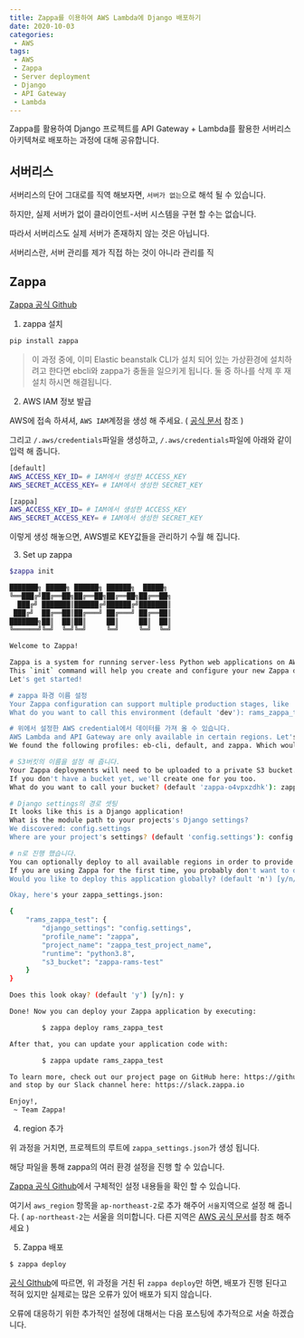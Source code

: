 ```yaml
---
title: Zappa를 이용하여 AWS Lambda에 Django 배포하기
date: 2020-10-03
categories:
 - AWS
tags:
 - AWS
 - Zappa
 - Server deployment
 - Django
 - API Gateway
 - Lambda
---
```


Zappa를 활용하여 Django 프로젝트를 API Gateway + Lambda를 활용한 서버리스 아키텍쳐로 배포하는 과정에 대해 공유합니다. 

<!-- more -->

## 서버리스

서버리스의 단어 그대로를 직역 해보자면, `서버가 없는`으로 해석 될 수 있습니다. 

하지만, 실제 서버가 없이 클라이언트-서버 시스템을 구현 할 수는 없습니다. 

따라서 서버리스도 실제 서버가 존재하지 않는 것은 아닙니다. 

서버리스란, 서버 관리를 제가 직접 하는 것이 아니라 관리를 직

## Zappa 

[Zappa 공식 Github](https://github.com/Miserlou/Zappa)

1. zappa 설치 

```bash
pip install zappa 
```

> 이 과정 중에, 이미 Elastic beanstalk CLI가 설치 되어 있는 가상환경에 설치하려고 한다면 ebcli와 zappa가 충돌을 일으키게 됩니다. 둘 중 하나를 삭제 후 재설치 하시면 해결됩니다. 

2. AWS IAM 정보 발급 

AWS에 접속 하셔셔, `AWS IAM`계정을 생성 해 주세요. ( [공식 문서](https://docs.aws.amazon.com/ko_kr/IAM/latest/UserGuide/introduction.html) 참조 )

그리고 `/.aws/credentials`파일을 생성하고, `/.aws/credentials`파일에 아래와 같이 입력 해 줍니다.

```bash
[default]
AWS_ACCESS_KEY_ID= # IAM에서 생성한 ACCESS_KEY
AWS_SECRET_ACCESS_KEY= # IAM에서 생성한 SECRET_KEY

[zappa]
AWS_ACCESS_KEY_ID= # IAM에서 생성한 ACCESS_KEY
AWS_SECRET_ACCESS_KEY= # IAM에서 생성한 SECRET_KEY
```

이렇게 생성 해놓으면, AWS별로 KEY값들을 관리하기 수월 해 집니다. 

3. Set up zappa

```bash
$zappa init

███████╗ █████╗ ██████╗ ██████╗  █████╗
╚══███╔╝██╔══██╗██╔══██╗██╔══██╗██╔══██╗
  ███╔╝ ███████║██████╔╝██████╔╝███████║
 ███╔╝  ██╔══██║██╔═══╝ ██╔═══╝ ██╔══██║
███████╗██║  ██║██║     ██║     ██║  ██║
╚══════╝╚═╝  ╚═╝╚═╝     ╚═╝     ╚═╝  ╚═╝

Welcome to Zappa!

Zappa is a system for running server-less Python web applications on AWS Lambda and AWS API Gateway.
This `init` command will help you create and configure your new Zappa deployment.
Let's get started!

# zappa 화경 이름 설정 
Your Zappa configuration can support multiple production stages, like 'dev', 'staging', and 'production'.
What do you want to call this environment (default 'dev'): rams_zappa_test

# 위에서 설정한 AWS credential에서 데이터를 가져 올 수 있습니다.  
AWS Lambda and API Gateway are only available in certain regions. Let's check to make sure you have a profile set up in one that will work.
We found the following profiles: eb-cli, default, and zappa. Which would you like us to use? (default 'default'): zappa

# S3버킷의 이름을 설정 해 줍니다. 
Your Zappa deployments will need to be uploaded to a private S3 bucket.
If you don't have a bucket yet, we'll create one for you too.
What do you want to call your bucket? (default 'zappa-o4vpxzdhk'): zappa-rams-test

# Django settings의 경로 셋팅 
It looks like this is a Django application!
What is the module path to your projects's Django settings?
We discovered: config.settings
Where are your project's settings? (default 'config.settings'): config.settings

# n로 진행 했습니다. 
You can optionally deploy to all available regions in order to provide fast global service.
If you are using Zappa for the first time, you probably don't want to do this!
Would you like to deploy this application globally? (default 'n') [y/n/(p)rimary]: n

Okay, here's your zappa_settings.json:

{
    "rams_zappa_test": {
        "django_settings": "config.settings",
        "profile_name": "zappa",
        "project_name": "zappa_test_project_name",
        "runtime": "python3.8",
        "s3_bucket": "zappa-rams-test"
    }
}

Does this look okay? (default 'y') [y/n]: y

Done! Now you can deploy your Zappa application by executing:

        $ zappa deploy rams_zappa_test

After that, you can update your application code with:

        $ zappa update rams_zappa_test

To learn more, check out our project page on GitHub here: https://github.com/Miserlou/Zappa
and stop by our Slack channel here: https://slack.zappa.io

Enjoy!,
 ~ Team Zappa!
```

4. region 추가 

위 과정을 거치면, 프로젝트의 루트에 `zappa_settings.json`가 생성 됩니다. 

해당 파일을 통해 zappa의 여러 환경 설정을 진행 할 수 있습니다. 

[Zappa 공식 Github](https://github.com/Miserlou/Zappa#advanced-settings)에서 구체적인 설정 내용들을 확인 할 수 있습니다. 

여기서 `aws_region` 항목을 `ap-northeast-2`로 추가 해주어 `서울`지역으로 설정 해 줍니다. ( `ap-northeast-2`는 서울을 의미합니다. 다른 지역은 [AWS 공식 문서](https://docs.aws.amazon.com/ko_kr/AWSEC2/latest/UserGuide/using-regions-availability-zones.html)를 참조 해주세요 )

5. Zappa 배포

```bash
$ zappa deploy
```

[공식 GIthub](https://github.com/Miserlou/Zappa#advanced-settings)에 따르면, 위 과정을 거친 뒤 `zappa deploy`만 하면, 배포가 진행 된다고 적혀 있지만 실제로는 많은 오류가 있어 배포가 되지 않습니다.  

오류에 대응하기 위한 추가적인 설정에 대해서는 다음 포스팅에 추가적으로 서술 하겠습니다. 



